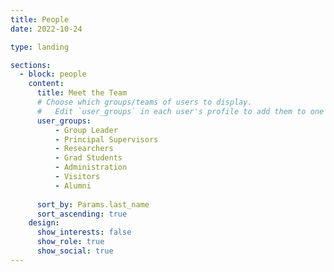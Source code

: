 ```yaml
---
title: People
date: 2022-10-24

type: landing

sections:
  - block: people
    content:
      title: Meet the Team
      # Choose which groups/teams of users to display.
      #   Edit `user_groups` in each user's profile to add them to one or more of these groups.
      user_groups:
          - Group Leader
          - Principal Supervisors
          - Researchers
          - Grad Students
          - Administration
          - Visitors
          - Alumni
    
      sort_by: Params.last_name
      sort_ascending: true
    design:
      show_interests: false
      show_role: true
      show_social: true
---
```

